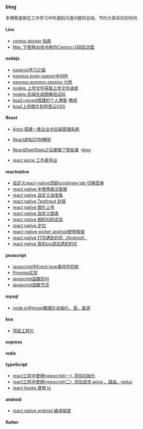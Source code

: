 ### blog
本博客是我在工作学习中所遇到问道问题的总结，节约大家采坑的时间.

#### Linx
  - [centos docker 指南]()
  - [Mac 下使用dd命令制作Centos USB启动盘](https://github.com/gmw-zjw/blog/issues/12)
  
  

#### nodejs

  - [experss学习之路](https://github.com/gmw-zjw/blog/issues/13)
  - [express body-paeser中间件](https://github.com/gmw-zjw/blog/issues/5)
  - [express express-session 分析](https://github.com/gmw-zjw/blog/issues/6)
  - [nodejs 上传文件获取上传文件进度](https://github.com/gmw-zjw/blog/issues/4)
  - [nodejs 后端生成图像验证码]()
  - [koa2+mysql搭建的个人博客](https://github.com/gmw-zjw/eary-blog)-[教程](https://github.com/gmw-zjw/blog/issues/3)
  - [koa2上传图片到阿里云OSS](https://github.com/gaowei1012/blog/issues/17)
  
  



#### React
 
 - [Antd-搭建一套企业中后端管理系统](https://github.com/gmw-zjw/antd-design-admin)
 - [React虚拟DOM解析](https://zristart.github.io/React%E8%99%9A%E6%8B%9FDOM%E6%B5%85%E6%9E%90.html#more)
  
 - [React的setState之后都做了那些事](https://zristart.github.io/React%E7%9A%84setState%E4%B9%8B%E5%90%8E%E9%83%BD%E5%81%9A%E4%BA%86%E9%82%A3%E4%BA%9B%E4%BA%8B.html#more)
 -[blog](https://github.com/gmw-zjw/blog-pc.git)
  
- [react excle 工作表导出](https://github.com/gaowei1012/blog/issues/20)
 
 #### reactnative
 - [自定义react-native顶部scrollview tab 切换菜单](https://github.com/gaowei1012/blog/issues/14)
 - [react native 中使用美洽客服](https://github.com/gaowei1012/blog/issues/15)
 - [react native 自定义进度条](https://github.com/gaowei1012/blog/issues/18)
 - [react native TextInput 封装](https://github.com/gaowei1012/blog/issues/19)
 - [react native 图片上传]()
 - [react native 自定义图表](https://github.com/gaowei1012/blog/issues/21)
 - [react native 相机扫码实现](https://github.com/gaowei1012/blog/issues/26)
 - [react native 定位](https://github.com/gaowei1012/blog/issues/27)
 - [react-native-picker android使用报错](https://github.com/gaowei1012/blog/issues/29)
 - [react native 打包遇到的坑（Android）](https://github.com/gaowei1012/blog/issues/30)
 - [react native 真机ios调试遇到的坑](https://github.com/gaowei1012/blog/issues/31)
 

#### javascript
 - [javascript中Event loop事件环机制](https://github.com/gmw-zjw/blog/issues/2)
 - [Promise实现](https://github.com/gmw-zjw/blog/issues/9)
 - [javascript函数防抖](https://github.com/gmw-zjw/blog/issues/10)
 - [javascript函数节流](https://github.com/gmw-zjw/blog/issues/11)
 
 #### mysql
  - [node.js中mysql数据化初始化、表、查询](https://github.com/gaowei1012/blog/issues/16)
  
 #### koa
 - [项目工程化](https://github.com/gaowei1012/blog/issues/22)
 
 #### express
 
 #### redis
 
 #### typeScript
 - [react工程中使用typescript(一), 项目初始化](https://github.com/gaowei1012/blog/issues/23)
 - [react工程中使用typescript(二), 添加请求 axios 、路由、redux](https://github.com/gaowei1012/blog/issues/24)
 - [react hooks 使用 ts](https://github.com/gaowei1012/blog/issues/25)

 #### android
  - [react native android 编译报错](https://github.com/gaowei1012/blog/issues/28)
  
 #### flutter
 
 
 
